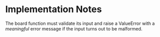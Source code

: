# Implementation Notes
The board function must validate its input and raise a
ValueError with a *meaningful* error message if the
input turns out to be malformed.
